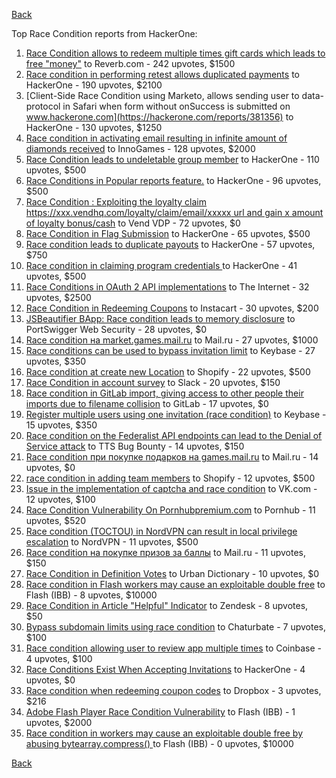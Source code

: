 [Back](../README.md)

Top Race Condition reports from HackerOne:

1. [Race Condition allows to redeem multiple times gift cards which leads to free "money"](https://hackerone.com/reports/759247) to Reverb.com - 242 upvotes, $1500
2. [Race condition in performing retest allows duplicated payments](https://hackerone.com/reports/429026) to HackerOne - 190 upvotes, $2100
3. [Client-Side Race Condition using Marketo, allows sending user to data-protocol in Safari when form without onSuccess is submitted on www.hackerone.com](https://hackerone.com/reports/381356) to HackerOne - 130 upvotes, $1250
4. [Race condition in activating email resulting in infinite amount of diamonds received](https://hackerone.com/reports/509629) to InnoGames - 128 upvotes, $2000
5. [Race Condition leads to undeletable group member](https://hackerone.com/reports/604534) to HackerOne - 110 upvotes, $500
6. [Race Conditions in Popular reports feature.](https://hackerone.com/reports/146845) to HackerOne - 96 upvotes, $500
7. [Race Condition : Exploiting the loyalty claim https://xxx.vendhq.com/loyalty/claim/email/xxxxx url and gain x amount of loyalty bonus/cash](https://hackerone.com/reports/331940) to Vend VDP - 72 upvotes, $0
8. [Race Condition in Flag Submission](https://hackerone.com/reports/454949) to HackerOne - 65 upvotes, $500
9. [Race condition leads to duplicate payouts](https://hackerone.com/reports/220445) to HackerOne - 57 upvotes, $750
10. [Race condition in claiming program credentials ](https://hackerone.com/reports/488985) to HackerOne - 41 upvotes, $500
11. [Race Conditions in OAuth 2 API implementations](https://hackerone.com/reports/55140) to The Internet - 32 upvotes, $2500
12. [Race Condition in Redeeming Coupons](https://hackerone.com/reports/157996) to Instacart - 30 upvotes, $200
13. [JSBeautifier BApp: Race condition leads to memory disclosure](https://hackerone.com/reports/187134) to PortSwigger Web Security - 28 upvotes, $0
14. [Race condition на market.games.mail.ru](https://hackerone.com/reports/317557) to Mail.ru - 27 upvotes, $1000
15. [Race conditions can be used to bypass invitation limit](https://hackerone.com/reports/115007) to Keybase - 27 upvotes, $350
16. [Race condition at create new Location](https://hackerone.com/reports/413759) to Shopify - 22 upvotes, $500
17. [Race Condition in account survey](https://hackerone.com/reports/165570) to Slack - 20 upvotes, $150
18. [Race condition in GitLab import, giving access to other people their imports due to filename collision](https://hackerone.com/reports/214028) to GitLab - 17 upvotes, $0
19. [Register multiple users using one invitation (race condition)](https://hackerone.com/reports/148609) to Keybase - 15 upvotes, $350
20. [Race condition on the Federalist API endpoints can lead to the Denial of Service attack](https://hackerone.com/reports/249319) to TTS Bug Bounty - 14 upvotes, $150
21. [Race condition при покупке подарков на games.mail.ru](https://hackerone.com/reports/685432) to Mail.ru - 14 upvotes, $0
22. [race condition in adding team members](https://hackerone.com/reports/176127) to Shopify - 12 upvotes, $500
23. [Issue in the implementation of captcha and race condition](https://hackerone.com/reports/67562) to VK.com - 12 upvotes, $100
24. [Race Condition Vulnerability On Pornhubpremium.com](https://hackerone.com/reports/183624) to Pornhub - 11 upvotes, $520
25. [Race condition (TOCTOU) in NordVPN can result in local privilege escalation](https://hackerone.com/reports/768110) to NordVPN - 11 upvotes, $500
26. [Race condition на покупке призов за баллы](https://hackerone.com/reports/700833) to Mail.ru - 11 upvotes, $150
27. [Race Condition in Definition Votes](https://hackerone.com/reports/152717) to Urban Dictionary - 10 upvotes, $0
28. [Race condition in Flash workers may cause an exploitabl​e double free](https://hackerone.com/reports/37240) to Flash (IBB) - 8 upvotes, $10000
29. [Race Condition in Article "Helpful" Indicator](https://hackerone.com/reports/109485) to Zendesk - 8 upvotes, $50
30. [Bypass subdomain limits using race condition](https://hackerone.com/reports/395351) to Chaturbate - 7 upvotes, $100
31. [Race condition allowing user to review app multiple times](https://hackerone.com/reports/106360) to Coinbase - 4 upvotes, $100
32. [Race Conditions Exist When Accepting Invitations](https://hackerone.com/reports/119354) to HackerOne - 4 upvotes, $0
33. [Race condition when redeeming coupon codes](https://hackerone.com/reports/59179) to Dropbox - 3 upvotes, $216
34. [Adobe Flash Player Race Condition Vulnerability](https://hackerone.com/reports/119657) to Flash (IBB) - 1 upvotes, $2000
35. [Race condition in workers may cause an exploitable double free by abusing bytearray.compress()  ](https://hackerone.com/reports/47227) to Flash (IBB) - 0 upvotes, $10000


[Back](../README.md)
